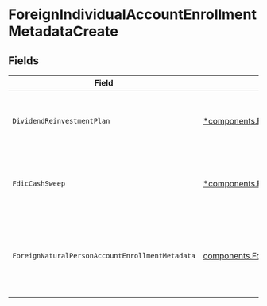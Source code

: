 # ForeignIndividualAccountEnrollmentMetadataCreate


## Fields

| Field                                                                                                                                                                                       | Type                                                                                                                                                                                        | Required                                                                                                                                                                                    | Description                                                                                                                                                                                 | Example                                                                                                                                                                                     |
| ------------------------------------------------------------------------------------------------------------------------------------------------------------------------------------------- | ------------------------------------------------------------------------------------------------------------------------------------------------------------------------------------------- | ------------------------------------------------------------------------------------------------------------------------------------------------------------------------------------------- | ------------------------------------------------------------------------------------------------------------------------------------------------------------------------------------------- | ------------------------------------------------------------------------------------------------------------------------------------------------------------------------------------------- |
| `DividendReinvestmentPlan`                                                                                                                                                                  | [*components.ForeignIndividualAccountEnrollmentMetadataCreateDividendReinvestmentPlan](../../models/components/foreignindividualaccountenrollmentmetadatacreatedividendreinvestmentplan.md) | :heavy_minus_sign:                                                                                                                                                                          | Option to auto-enroll in Dividend Reinvestment; defaults to true                                                                                                                            | DIVIDEND_REINVESTMENT_ENROLL                                                                                                                                                                |
| `FdicCashSweep`                                                                                                                                                                             | [*components.ForeignIndividualAccountEnrollmentMetadataCreateFdicCashSweep](../../models/components/foreignindividualaccountenrollmentmetadatacreatefdiccashsweep.md)                       | :heavy_minus_sign:                                                                                                                                                                          | Option to auto-enroll in FDIC cash sweep; defaults to true                                                                                                                                  | FDIC_CASH_SWEEP_ENROLL                                                                                                                                                                      |
| `ForeignNaturalPersonAccountEnrollmentMetadata`                                                                                                                                             | [components.ForeignNaturalPersonAccountEnrollmentMetadataCreate](../../models/components/foreignnaturalpersonaccountenrollmentmetadatacreate.md)                                            | :heavy_check_mark:                                                                                                                                                                          | Enrollment metadata for Accounts that have a foreign Legal Natural Person owner.                                                                                                            |                                                                                                                                                                                             |